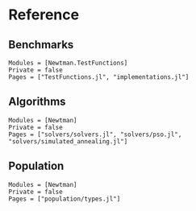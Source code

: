 # Reference

## Benchmarks
```@autodocs
Modules = [Newtman.TestFunctions]
Private = false
Pages = ["TestFunctions.jl", "implementations.jl"]
```

## Algorithms
```@autodocs
Modules = [Newtman]
Private = false
Pages = ["solvers/solvers.jl", "solvers/pso.jl", "solvers/simulated_annealing.jl"]
```

## Population
```@autodocs
Modules = [Newtman]
Private = false
Pages = ["population/types.jl"]
```
